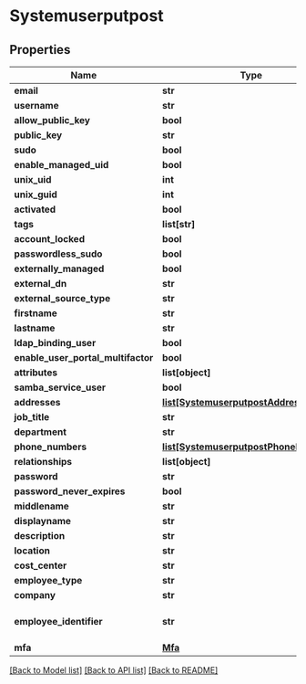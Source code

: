 # Systemuserputpost

## Properties
Name | Type | Description | Notes
------------ | ------------- | ------------- | -------------
**email** | **str** |  | 
**username** | **str** |  | 
**allow_public_key** | **bool** |  | [optional] 
**public_key** | **str** |  | [optional] 
**sudo** | **bool** |  | [optional] 
**enable_managed_uid** | **bool** |  | [optional] 
**unix_uid** | **int** |  | [optional] 
**unix_guid** | **int** |  | [optional] 
**activated** | **bool** |  | [optional] 
**tags** | **list[str]** |  | [optional] 
**account_locked** | **bool** |  | [optional] 
**passwordless_sudo** | **bool** |  | [optional] 
**externally_managed** | **bool** |  | [optional] 
**external_dn** | **str** |  | [optional] 
**external_source_type** | **str** |  | [optional] 
**firstname** | **str** |  | [optional] 
**lastname** | **str** |  | [optional] 
**ldap_binding_user** | **bool** |  | [optional] 
**enable_user_portal_multifactor** | **bool** |  | [optional] 
**attributes** | **list[object]** |  | [optional] 
**samba_service_user** | **bool** |  | [optional] 
**addresses** | [**list[SystemuserputpostAddresses]**](SystemuserputpostAddresses.md) |  | [optional] 
**job_title** | **str** |  | [optional] 
**department** | **str** |  | [optional] 
**phone_numbers** | [**list[SystemuserputpostPhoneNumbers]**](SystemuserputpostPhoneNumbers.md) |  | [optional] 
**relationships** | **list[object]** |  | [optional] 
**password** | **str** |  | [optional] 
**password_never_expires** | **bool** |  | [optional] 
**middlename** | **str** |  | [optional] 
**displayname** | **str** |  | [optional] 
**description** | **str** |  | [optional] 
**location** | **str** |  | [optional] 
**cost_center** | **str** |  | [optional] 
**employee_type** | **str** |  | [optional] 
**company** | **str** |  | [optional] 
**employee_identifier** | **str** | Must be unique per user.  | [optional] 
**mfa** | [**Mfa**](Mfa.md) |  | [optional] 

[[Back to Model list]](../README.md#documentation-for-models) [[Back to API list]](../README.md#documentation-for-api-endpoints) [[Back to README]](../README.md)


